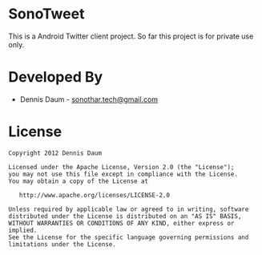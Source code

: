 SonoTweet
=========

This is a Android Twitter client project. So far this project is for private use only.



Developed By
============

* Dennis Daum - <sonothar.tech@gmail.com>



License
=======

    Copyright 2012 Dennis Daum

    Licensed under the Apache License, Version 2.0 (the "License");
    you may not use this file except in compliance with the License.
    You may obtain a copy of the License at

       http://www.apache.org/licenses/LICENSE-2.0

    Unless required by applicable law or agreed to in writing, software
    distributed under the License is distributed on an "AS IS" BASIS,
    WITHOUT WARRANTIES OR CONDITIONS OF ANY KIND, either express or implied.
    See the License for the specific language governing permissions and
    limitations under the License.
